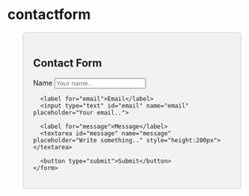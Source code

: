# contactform
<!DOCTYPE html>
<html>
<head>
  <title>Contact Form</title>
  <style>
    .container {
      max-width: 400px;
      margin: 0 auto;
      padding: 20px;
      border: 1px solid #ccc;
      border-radius: 5px;
      background-color: #f2f2f2;
    }

    .container label {
      font-weight: bold;
    }

    .container input[type="text"],
    .container textarea {
      width: 100%;
      padding: 12px;
      border: 1px solid #ccc;
      border-radius: 4px;
      box-sizing: border-box;
      resize: vertical;
    }

    .container button[type="submit"] {
      background-color: #4CAF50;
      color: white;
      padding: 12px 20px;
      border: none;
      border-radius: 4px;
      cursor: pointer;
      float: right;
    }

    .container button[type="submit"]:hover {
      background-color: #45a049;
    }
  </style>
</head>
<body>
  <div class="container">
    <h2>Contact Form</h2>
    <form id="contactForm">
      <label for="name">Name</label>
      <input type="text" id="name" name="name" placeholder="Your name..">

      <label for="email">Email</label>
      <input type="text" id="email" name="email" placeholder="Your email..">

      <label for="message">Message</label>
      <textarea id="message" name="message" placeholder="Write something.." style="height:200px"></textarea>

      <button type="submit">Submit</button>
    </form>
  </div>

  <script>
    const contactForm = document.querySelector('#contactForm');

    contactForm.addEventListener('submit', function(event) {
      event.preventDefault();
      const formData = new FormData(this);

      // Now you can send the form data to your server using AJAX or any other method
      // For simplicity, let's just log the form data to the console
      for (let pair of formData.entries()) {
        console.log(pair[0] + ': ' + pair[1]);
      }
    });
  </script>
</body>
</html>
